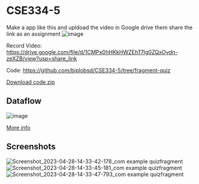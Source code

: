 # CSE334-5

Make a app like this and upldoad the video in Google drive them share the link as an assignment 
![image](https://user-images.githubusercontent.com/43641536/235098620-7620a158-9975-466e-b520-a91d73d8ecb3.png)

Record Video:
https://drive.google.com/file/d/1CMPx0hHKkHWZEhT7lg0ZQxOydn-zeXZB/view?usp=share_link

Code: https://github.com/biplobsd/CSE334-5/tree/fragment-quiz

[Download code zip](https://github.com/biplobsd/CSE334-5/archive/refs/heads/fragment-quiz.zip)

## Dataflow
![image](https://user-images.githubusercontent.com/43641536/235098873-588f85bf-177b-48a2-b54b-95e541b91b97.png)

[More info](https://www.youtube.com/watch?v=rpzuEN8UhUQ)

## Screenshots 
![Screenshot_2023-04-28-14-33-42-178_com example quizfragment](https://user-images.githubusercontent.com/43641536/235098452-1c350847-a3ad-4a5a-a5ec-af6b46334dfd.jpg)
![Screenshot_2023-04-28-14-33-45-181_com example quizfragment](https://user-images.githubusercontent.com/43641536/235098370-1f4f58db-59ae-4881-b011-b2e60f079db5.jpg)
![Screenshot_2023-04-28-14-33-47-793_com example quizfragment](https://user-images.githubusercontent.com/43641536/235098311-991430ba-f5aa-41ec-b407-68a6ef87e502.jpg)
